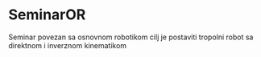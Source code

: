 # SeminarOR
Seminar povezan sa osnovnom robotikom cilj je postaviti tropolni robot sa direktnom i inverznom kinematikom
